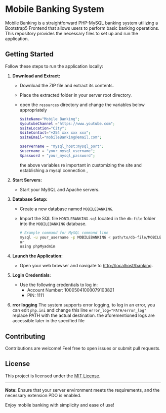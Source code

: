 
# Mobile Banking System

Mobile Banking is a straightforward PHP-MySQL banking system utilizing a Bootstrap5 Frontend that allows users to perform basic banking operations. This repository provides the necessary files to set up and run the application.

## Getting Started

Follow these steps to run the application locally:

1. **Download and Extract:**
   - Download the ZIP file and extract its contents.
   - Place the extracted folder in your server root directory.
  
   - open the  ```resources``` directory and change the variables below appropriately
     ```PHP
     $siteName="Mobile Banking";
     $youtubeChannel ="https://www.youtube.com";
     $siteLocation="City";
     $siteContact="+254 xxx xxx xxx";
     $siteEmail="mobileBanking@email.com";
     
     $servername = "mysql_host:mysql_port";
     $username = "your_mysql_username";
     $password = "your_mysql_password";
     ```
  
     the above variables re important in customizing the site and establishing a mysql connection
     , 

2. **Start Servers:**
   - Start your MySQL and Apache servers.

3. **Database Setup:**
   - Create a new database named `MOBILEBANKING`.
   - Import the SQL file ```MOBILEBANKING.sql``` located in the `db-file` folder into the `MOBILEBANKING` database.

      ```bash
      # Example command for MySQL command line
      mysql -u your_username -p MOBILEBANKING < path/to/db-file/MOBILEBANKING.sql
      or
      using phpMyadmin
      ```

4. **Launch the Application:**
   - Open your web browser and navigate to [http://localhost/banking](http://localhost/banking).

5. **Login Credentials:**
   - Use the following credentials to log in:
      - Account Number: 10005041000079103821
      - PIN: 1111
6. **rror logging**
The system supports error logging, to log in an error, you can edit ```php.ini``` and change this line ```error_log="PATH/error_log"``` replace PATH with the actual destination.
the aforementioned logs are accessible later in the specified file 

## Contributing
Contributions are welcome! Feel free to open issues or submit pull requests.

## License
This project is licensed under the [MIT License](LICENSE).

---



**Note:** Ensure that your server environment meets the requirements, and the necessary extension PDO  is enabled.

Enjoy mobile banking with simplicity and ease of use!
